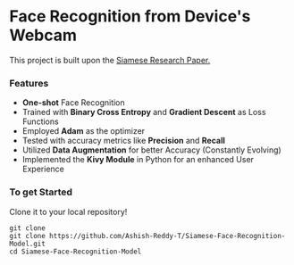 # Face Recognition from Device's Webcam
This project is built upon the [Siamese Research Paper.](https://www.cs.cmu.edu/~rsalakhu/papers/oneshot1.pdf)
### Features
* __One-shot__ Face Recognition
* Trained with __Binary Cross Entropy__ and __Gradient Descent__ as Loss Functions
* Employed __Adam__ as the optimizer
* Tested with accuracy metrics like __Precision__ and __Recall__
* Utilized __Data Augmentation__ for better Accuracy (Constantly Evolving)
* Implemented the __Kivy Module__ in Python for an enhanced User Experience
### To get Started
Clone it to your local repository!
```
git clone
git clone https://github.com/Ashish-Reddy-T/Siamese-Face-Recognition-Model.git
cd Siamese-Face-Recognition-Model
```
